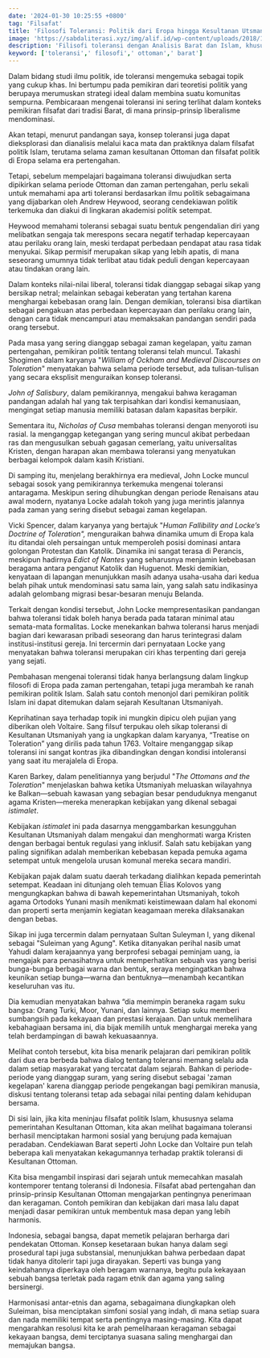 ```yaml
---
date: '2024-01-30 10:25:55 +0800'
tag: 'Filsafat'
title: 'Filosofi Toleransi: Politik dari Eropa hingga Kesultanan Utsmaniyah'
image: 'https://sabdaliterasi.xyz/img/alif.id/wp-content/uploads/2018/11/harmonimedia.jpg.webp'
description: 'Filisofi toleransi dengan Analisis Barat dan Islam, khususnya di Kesultanan Ottoman, serta implikasinya bagi Indonesia dalam harmoni sosial. '
keyword: ['toleransi',' filosofi',' ottoman',' barat']
---
```

<p>Dalam bidang studi ilmu politik, ide toleransi mengemuka sebagai topik yang cukup khas. Ini bertumpu pada pemikiran dari teoretisi politik yang berupaya merumuskan strategi ideal dalam membina suatu komunitas sempurna. Pembicaraan mengenai toleransi ini sering terlihat dalam konteks pemikiran filsafat dari tradisi Barat, di mana prinsip-prinsip liberalisme mendominasi.</p><p>Akan tetapi, menurut pandangan saya, konsep toleransi juga dapat dieksplorasi dan dianalisis melalui kaca mata dan praktiknya dalam filsafat politik Islam, terutama selama zaman kesultanan Ottoman dan filsafat politik di Eropa selama era pertengahan.</p><p>Tetapi, sebelum mempelajari bagaimana toleransi diwujudkan serta dipikirkan selama periode Ottoman dan zaman pertengahan, perlu sekali untuk memahami apa arti toleransi berdasarkan ilmu politik sebagaimana yang dijabarkan oleh Andrew Heywood, seorang cendekiawan politik terkemuka dan diakui di lingkaran akademisi politik setempat.</p><p>Heywood memahami toleransi sebagai suatu bentuk pengendalian diri yang melibatkan sengaja tak merespons secara negatif terhadap kepercayaan atau perilaku orang lain, meski terdapat perbedaan pendapat atau rasa tidak menyukai. Sikap permisif merupakan sikap yang lebih apatis, di mana seseorang umumnya tidak terlibat atau tidak peduli dengan kepercayaan atau tindakan orang lain.</p><p>Dalam konteks nilai-nilai liberal, toleransi tidak dianggap sebagai sikap yang bersikap netral; melainkan sebagai keberatan yang tertahan karena menghargai kebebasan orang lain. Dengan demikian, toleransi bisa diartikan sebagai pengakuan atas perbedaan kepercayaan dan perilaku orang lain, dengan cara tidak mencampuri atau memaksakan pandangan sendiri pada orang tersebut.</p><p>Pada masa yang sering dianggap sebagai zaman kegelapan, yaitu zaman pertengahan, pemikiran politik tentang toleransi telah muncul. Takashi Shogimen dalam karyanya "<em>William of Ockham and Medieval Discourses on Toleration</em>" menyatakan bahwa selama periode tersebut, ada tulisan-tulisan yang secara eksplisit menguraikan konsep toleransi.</p><p><em>John of Salisbury</em>, dalam pemikirannya, mengakui bahwa keragaman pandangan adalah hal yang tak terpisahkan dari kondisi kemanusiaan, mengingat setiap manusia memiliki batasan dalam kapasitas berpikir.</p><p>Sementara itu, <em>Nicholas of Cusa</em> membahas toleransi dengan menyoroti isu rasial. Ia menganggap ketegangan yang sering muncul akibat perbedaan ras dan mengusulkan sebuah gagasan cemerlang, yaitu universalitas Kristen, dengan harapan akan membawa toleransi yang menyatukan berbagai kelompok dalam kasih Kristiani.</p><p>Di samping itu, menjelang berakhirnya era medieval, John Locke muncul sebagai sosok yang pemikirannya terkemuka mengenai toleransi antaragama. Meskipun sering dihubungkan dengan periode Renaisans atau awal modern, nyatanya Locke adalah tokoh yang juga merintis jalannya pada zaman yang sering disebut sebagai zaman kegelapan.</p><p>Vicki Spencer, dalam karyanya yang bertajuk "<em>Human Fallibility and Locke’s Doctrine of Toleration",</em> menguraikan bahwa dinamika umum di Eropa kala itu ditandai oleh persaingan untuk memperoleh posisi dominasi antara golongan Protestan dan Katolik. Dinamika ini sangat terasa di Perancis, meskipun hadirnya <em>Edict of Nantes</em> yang seharusnya menjamin kebebasan beragama antara penganut Katolik dan Huguenot. Meski demikian, kenyataan di lapangan menunjukkan masih adanya usaha-usaha dari kedua belah pihak untuk mendominasi satu sama lain, yang salah satu indikasinya adalah gelombang migrasi besar-besaran menuju Belanda.</p><p>Terkait dengan kondisi tersebut, John Locke mempresentasikan pandangan bahwa toleransi tidak boleh hanya berada pada tataran minimal atau semata-mata formalitas. Locke menekankan bahwa toleransi harus menjadi bagian dari kewarasan pribadi seseorang dan harus terintegrasi dalam institusi-institusi gereja. Ini tercermin dari pernyataan Locke yang menyatakan bahwa toleransi merupakan ciri khas terpenting dari gereja yang sejati.</p><p>Pembahasan mengenai toleransi tidak hanya berlangsung dalam lingkup filosofi di Eropa pada zaman pertengahan, tetapi juga merambah ke ranah pemikiran politik Islam. Salah satu contoh menonjol dari pemikiran politik Islam ini dapat ditemukan dalam sejarah Kesultanan Utsmaniyah. </p><p>Keprihatinan saya terhadap topik ini mungkin dipicu oleh pujian yang diberikan oleh Voltaire. Sang filsuf terpukau oleh sikap toleransi di Kesultanan Utsmaniyah yang ia ungkapkan dalam karyanya, “Treatise on Toleration” yang dirilis pada tahun 1763. Voltaire menganggap sikap toleransi ini sangat kontras jika dibandingkan dengan kondisi intoleransi yang saat itu merajalela di Eropa.</p><p>Karen Barkey, dalam penelitiannya yang berjudul "<em>The Ottomans and the Toleration</em>" menjelaskan bahwa ketika Utsmaniyah meluaskan wilayahnya ke Balkan—sebuah kawasan yang sebagian besar penduduknya menganut agama Kristen—mereka menerapkan kebijakan yang dikenal sebagai <em>istimalet</em>.</p><p>Kebijakan <em>istimalet</em> ini pada dasarnya menggambarkan kesungguhan Kesultanan Utsmaniyah dalam mengakui dan menghormati warga Kristen dengan berbagai bentuk regulasi yang inklusif. Salah satu kebijakan yang paling signifikan adalah memberikan kebebasan kepada pemuka agama setempat untuk mengelola urusan komunal mereka secara mandiri.</p><p>Kebijakan pajak dalam suatu daerah terkadang dialihkan kepada pemerintah setempat. Keadaan ini ditunjang oleh temuan Elias Kolovos yang mengungkapkan bahwa di bawah kepemerintahan Utsmaniyah, tokoh agama Ortodoks Yunani masih menikmati keistimewaan dalam hal ekonomi dan properti serta menjamin kegiatan keagamaan mereka dilaksanakan dengan bebas.</p><p>Sikap ini juga tercermin dalam pernyataan Sultan Suleyman I, yang dikenal sebagai "Suleiman yang Agung". Ketika ditanyakan perihal nasib umat Yahudi dalam kerajaannya yang berprofesi sebagai peminjam uang, ia mengajak para penasihatnya untuk memperhatikan sebuah vas yang berisi bunga-bunga berbagai warna dan bentuk, seraya mengingatkan bahwa keunikan setiap bunga—warna dan bentuknya—menambah kecantikan keseluruhan vas itu.</p><p>Dia kemudian menyatakan bahwa “dia memimpin beraneka ragam suku bangsa: Orang Turki, Moor, Yunani, dan lainnya. Setiap suku memberi sumbangsih pada kekayaan dan prestasi kerajaan. Dan untuk memelihara kebahagiaan bersama ini, dia bijak memilih untuk menghargai mereka yang telah berdampingan di bawah kekuasaannya.</p><p>Melihat contoh tersebut, kita bisa menarik pelajaran dari pemikiran politik dari dua era berbeda bahwa dialog tentang toleransi memang selalu ada dalam setiap masyarakat yang tercatat dalam sejarah. Bahkan di periode-periode yang dianggap suram, yang sering disebut sebagai 'zaman kegelapan' karena dianggap periode pengekangan bagi pemikiran manusia, diskusi tentang toleransi tetap ada sebagai nilai penting dalam kehidupan bersama.</p><p>Di sisi lain, jika kita meninjau filsafat politik Islam, khususnya selama pemerintahan Kesultanan Ottoman, kita akan melihat bagaimana toleransi berhasil menciptakan harmoni sosial yang berujung pada kemajuan peradaban. Cendekiawan Barat seperti John Locke dan Voltaire pun telah beberapa kali menyatakan kekagumannya terhadap praktik toleransi di Kesultanan Ottoman.</p><p>Kita bisa mengambil inspirasi dari sejarah untuk memecahkan masalah kontemporer tentang toleransi di Indonesia. Filsafat abad pertengahan dan prinsip-prinsip Kesultanan Ottoman mengajarkan pentingnya penerimaan dan keragaman. Contoh pemikiran dan kebijakan dari masa lalu dapat menjadi dasar pemikiran untuk membentuk masa depan yang lebih harmonis.</p><p>Indonesia, sebagai bangsa, dapat memetik pelajaran berharga dari pendekatan Ottoman. Konsep kesetaraan bukan hanya dalam segi prosedural tapi juga substansial, menunjukkan bahwa perbedaan dapat tidak hanya ditolerir tapi juga dirayakan. Seperti vas bunga yang keindahannya diperkaya oleh beragam warnanya, begitu pula kekayaan sebuah bangsa terletak pada ragam etnik dan agama yang saling bersinergi.</p><p>Harmonisasi antar-etnis dan agama, sebagaimana diungkapkan oleh Suleiman, bisa menciptakan simfoni sosial yang indah, di mana setiap suara dan nada memiliki tempat serta pentingnya masing-masing. Kita dapat mengarahkan resolusi kita ke arah pemeliharaan keragaman sebagai kekayaan bangsa, demi terciptanya suasana saling menghargai dan memajukan bangsa.</p>
